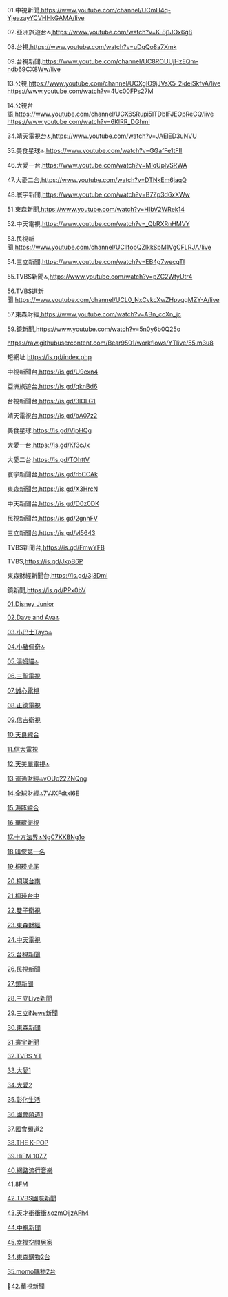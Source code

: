01.中視新聞,https://www.youtube.com/channel/UCmH4q-YjeazayYCVHHkGAMA/live

02.亞洲旅遊台🔝,https://www.youtube.com/watch?v=K-8j1JOx6g8

08.台視,https://www.youtube.com/watch?v=uDqQo8a7Xmk

09.台視新聞,https://www.youtube.com/channel/UC8ROUUjHzEQm-ndb69CX8Ww/live

13.公視,https://www.youtube.com/channel/UCXgIO9jJVsX5_2ideiSkfvA/live
https://www.youtube.com/watch?v=4Uc00FPs27M

14.公視台語,https://www.youtube.com/channel/UCX6SRupi5lTDbIFJEOpReCQ/live
https://www.youtube.com/watch?v=6KlRR_DGhmI

34.靖天電視台🔝,https://www.youtube.com/watch?v=JAElED3uNVU

35.美食星球🔝,https://www.youtube.com/watch?v=GGafFe1tFII

46.大愛一台,https://www.youtube.com/watch?v=MIqUplvSRWA
            
47.大愛二台,https://www.youtube.com/watch?v=DTNkEm6jaqQ

48.寰宇新聞,https://www.youtube.com/watch?v=B7Zp3d6xXWw

51.東森新聞,https://www.youtube.com/watch?v=HIbV2WRek14

52.中天電視,https://www.youtube.com/watch?v=_QbRXRnHMVY

53.民視新聞,https://www.youtube.com/channel/UClIfopQZlkkSpM1VgCFLRJA/live

54.三立新聞,https://www.youtube.com/watch?v=EB4g7wecgTI

55.TVBS新聞🔝,https://www.youtube.com/watch?v=pZC2WtyUtr4

56.TVBS選新聞,https://www.youtube.com/channel/UCL0_NxCvkcXwZHpvqgMZY-A/live

57.東森財經,https://www.youtube.com/watch?v=ABn_ccXn_jc

59.鏡新聞,https://www.youtube.com/watch?v=5n0y6b0Q25o



https://raw.githubusercontent.com/Bear9501/workflows/YTlive/55.m3u8

短網址.https://is.gd/index.php


中視新聞台,https://is.gd/U9exn4

亞洲旅遊台,https://is.gd/qknBd6

台視新聞台,https://is.gd/3lOLG1

靖天電視台,https://is.gd/bA07z2

美食星球,https://is.gd/VipHQg

大愛一台,https://is.gd/Kf3cJx

大愛二台,https://is.gd/TOhttV

寰宇新聞台,https://is.gd/rbCCAk

東森新聞台,https://is.gd/X3HrcN

中天新聞台,https://is.gd/D0z0DK

民視新聞台,https://is.gd/2gnhFV

三立新聞台,https://is.gd/vl5643

TVBS新聞台,https://is.gd/FmwYFB

TVBS,https://is.gd/JkpB6P

東森財經新聞台,https://is.gd/3j3DmI

鏡新聞,https://is.gd/PPx0bV


[01.Disney Junior](https://www.youtube.com/channel/UCNcdbMyA59zE-Vk668bKWOg/live)

[02.Dave and Ava🔝](https://www.youtube.com/channel/UC6zhI71atP7YLoZyIyCIGNw/live)

[03.小巴士Tayo🔝](https://www.youtube.com/channel/UC9CsZoTaHZqZjnNZv7v3T1g/live)

[04.小豬佩奇🔝](https://www.youtube.com/channel/UCRi0sw4PDw-C2C7fS9hrx5Q/live)

[05.湯姆貓🔝](https://www.youtube.com/channel/UCm3hAp1m1xlAz0ve_EKAo4g/live)

[06.三聖電視](https://www.youtube.com/channel/UCGQ5-eJkLkuhewXUqZiqx_w/live)

[07.誠心電視](https://www.youtube.com/channel/UCRvNvZZH79MpSRubnW9pdcw/live)

[08.正德電視](https://www.youtube.com/channel/UCEaOL55dVM5xg-oX-Gs0DlQ/live)

[09.信吉衛視](https://www.youtube.com/channel/UC8URZ5vhlSU_Z0uWCglzGTA/live)

[10.天良綜合](https://www.youtube.com/channel/UCVDgvpdyy8VbpsiXjc-kdGQ/live)

[11.信大電視](https://www.youtube.com/channel/UCZNrgK7RjNPbVsqYpM9utJw/live)

[12.天美麗電視🔝](https://www.youtube.com/channel/UCwtzd2ThcPhtp5LxjL2Stvw/live)

[13.運通財經🔝vOUo22ZNQng](https://www.youtube.com/channel/UCiqm4JC8lbGqgePjHd3Mahw/live)

[14.全球財經🔝7VJXFdtxI6E](https://www.youtube.com/channel/UCj82QbSA3Dz9ez3W8q-_5bw/live)

[15.海豚綜合](https://www.youtube.com/channel/UCUz3LiE7QuRGDGZ2DYciIuA/live)

[16.華藏衛視](https://www.youtube.com/channel/UCgFr9QSua--Cxx658iJqIcQ/live)

[17.十方法界🔝NgC7KKBNg1o](https://www.youtube.com/channel/UCyi1TDk38dg5YrmCORsq9Gg/live)

[18.叫您第一名](https://www.youtube.com/channel/UCEhAvZprnHwxry7pJocCtQA/live)

[19.桐瑛虎尾](https://www.youtube.com/channel/UCwDxsoF4QrpBSyDLfFQfXXw/live)

[20.桐瑛台南](https://www.youtube.com/channel/UCnBeKp96tQ0DD6s6D6BZGig/live)

[21.桐瑛台中](https://www.youtube.com/channel/UCa3iexJjlIOwxnYuXyYJ6Yw/live)

[22.雙子衛視](https://www.youtube.com/channel/UCQfvCanh2P162zq_HZVHlEg/live)

[23.東森財經](https://www.youtube.com/channel/UCuzqko_GKcj9922M1gUo__w/live)

[24.中天電視](https://www.youtube.com/watch?v=_QbRXRnHMVY)

[25.台視新聞](https://www.youtube.com/channel/UC8ROUUjHzEQm-ndb69CX8Ww/live)

[26.民視新聞](https://www.youtube.com/channel/UClIfopQZlkkSpM1VgCFLRJA/live)

[27.鏡新聞](https://www.youtube.com/channel/UC4LjkybVKXCDlneVXlKAbmw/live)

[28.三立Live新聞](https://www.youtube.com/channel/UC2TuODJhC03pLgd6MpWP0iw/live)

[29.三立iNews新聞](https://www.youtube.com/channel/UCoNYj9OFHZn3ACmmeRCPwbA/live)

[30.東森新聞](https://www.youtube.com/watch?v=HIbV2WRek14)

[31.寰宇新聞](https://www.youtube.com/channel/UCp2f7tGJGN6R9Muxipem8Nw/live)

[32.TVBS YT](https://www.youtube.com/watch?v=lXzPc7rv0nw)

[33.大愛1](https://www.youtube.com/watch?v=MIqUplvSRWA)

[34.大愛2](https://www.youtube.com/watch?v=DTNkEm6jaqQ)

[35.彰化生活](https://www.youtube.com/channel/UCrVBXIxpYnjTk4ezn9F-fug/live)

[36.國會頻道1](https://www.youtube.com/channel/UCBVkoTHzszNtJsG7fWaHbsg/live)

[37.國會頻道2](https://www.youtube.com/watch?v=RAP4h3q6_Sg)

[38.THE K-POP](https://www.youtube.com/channel/UCoRXPcv8XK5fAplLbk9PTww/live)

[39.HiFM 107.7](https://www.youtube.com/channel/UCTTq-Hhcb_eUq0-dWpdlvpg/live)

[40.網路流行音樂](https://www.youtube.com/channel/UCcHWhgSsMBemnyLhg6GL1vA/live)

[41.8FM](https://www.youtube.com/channel/UCXKqVoc7khb8cg3ugfrih4g/live)

[42.TVBS國際新聞](https://www.youtube.com/channel/UCEkLHyknJ6DJTpwRSJna9QQ/live)

[43.天才衝衝衝🔝ozmOjjzAFh4](https://www.youtube.com/channel/UCdpxNQgqL3276yjrK03gMXA/live)

[44.中視新聞](https://www.youtube.com/channel/UCmH4q-YjeazayYCVHHkGAMA/live)

[45.幸福空間居家](https://www.youtube.com/channel/UCoo-jAsJgM8z09ddlhcBlSA/live)

[34.東森購物2台](https://www.youtube.com/channel/UCiolqpxuocdomP4hPGfn_-A/live)

[35.momo購物2台](https://www.youtube.com/channel/UCDhA7JbV2QQ-Ic9FrbeEEHA/live)

🚫[42.華視新聞](https://www.youtube.com/watch?v=wM0g8EoUZ_E)
